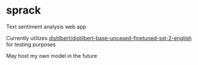 # sprack
 Text sentiment analysis web app

 Currently utilizes [distilbert/distilbert-base-uncased-finetuned-sst-2-english](https://huggingface.co/distilbert/distilbert-base-uncased-finetuned-sst-2-english) for testing purposes
 
 May host my own model in the future
